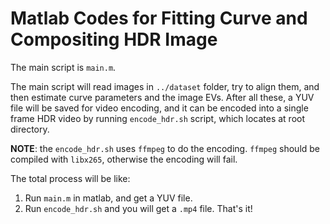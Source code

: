# Matlab Codes for Fitting Curve and Compositing HDR Image

The main script is `main.m`.

The main script will read images in `../dataset` folder, try to align them, and then estimate curve parameters
and the image EVs. After all these, a YUV file will be saved for video encoding, and it can be encoded into
a single frame HDR video by running `encode_hdr.sh` script, which locates at root directory.

**NOTE**: the `encode_hdr.sh` uses `ffmpeg` to do the encoding. `ffmpeg` should be compiled with `libx265`,
otherwise the encoding will fail.

The total process will be like:
1. Run `main.m` in matlab, and get a YUV file.
2. Run `encode_hdr.sh` and you will get a `.mp4` file. That's it!
